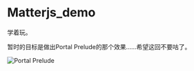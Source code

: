 # Matterjs_demo

学着玩。

暂时的目标是做出Portal Prelude的那个效果……希望这回不要咕了。

![Portal Prelude](https://www.ticalc.org/archives/files/ss/850/85075.gif)
